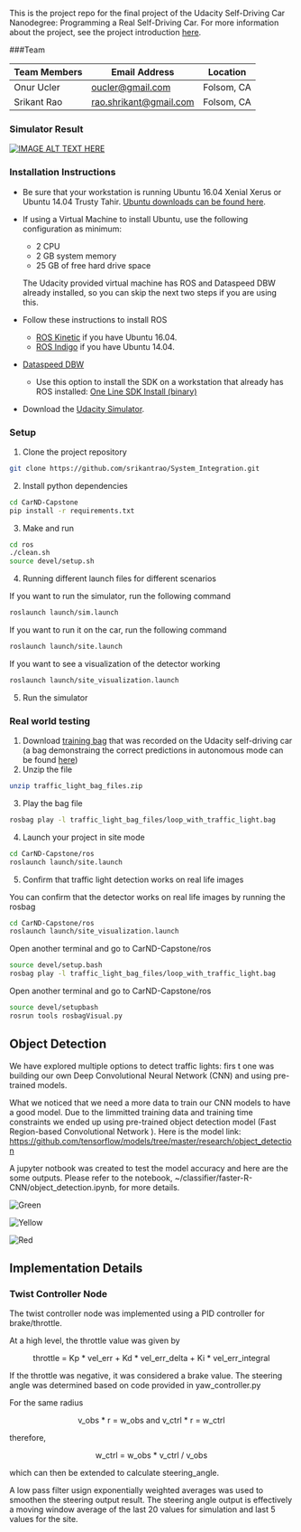 This is the project repo for the final project of the Udacity Self-Driving Car Nanodegree: Programming a Real Self-Driving Car. For more information about the project, see the project introduction [here](https://classroom.udacity.com/nanodegrees/nd013/parts/6047fe34-d93c-4f50-8336-b70ef10cb4b2/modules/e1a23b06-329a-4684-a717-ad476f0d8dff/lessons/462c933d-9f24-42d3-8bdc-a08a5fc866e4/concepts/5ab4b122-83e6-436d-850f-9f4d26627fd9).

###Team

| Team Members   | Email Address | Location      |
| ------------- | ------------- |----------------|
| Onur Ucler    | oucler@gmail.com | Folsom, CA    |
| Srikant Rao   | rao.shrikant@gmail.com | Folsom, CA    |

### Simulator Result

[![IMAGE ALT TEXT HERE](simulator_screenshot.png)](https://youtu.be/FPld5cNA4B0)


### Installation Instructions

* Be sure that your workstation is running Ubuntu 16.04 Xenial Xerus or Ubuntu 14.04 Trusty Tahir. [Ubuntu downloads can be found here](https://www.ubuntu.com/download/desktop).
* If using a Virtual Machine to install Ubuntu, use the following configuration as minimum:
  * 2 CPU
  * 2 GB system memory
  * 25 GB of free hard drive space

  The Udacity provided virtual machine has ROS and Dataspeed DBW already installed, so you can skip the next two steps if you are using this.

* Follow these instructions to install ROS
  * [ROS Kinetic](http://wiki.ros.org/kinetic/Installation/Ubuntu) if you have Ubuntu 16.04.
  * [ROS Indigo](http://wiki.ros.org/indigo/Installation/Ubuntu) if you have Ubuntu 14.04.
* [Dataspeed DBW](https://bitbucket.org/DataspeedInc/dbw_mkz_ros)
  * Use this option to install the SDK on a workstation that already has ROS installed: [One Line SDK Install (binary)](https://bitbucket.org/DataspeedInc/dbw_mkz_ros/src/81e63fcc335d7b64139d7482017d6a97b405e250/ROS_SETUP.md?fileviewer=file-view-default)
* Download the [Udacity Simulator](https://github.com/udacity/CarND-Capstone/releases).

### Setup

1. Clone the project repository
```bash
git clone https://github.com/srikantrao/System_Integration.git
```

2. Install python dependencies
```bash
cd CarND-Capstone
pip install -r requirements.txt
```
3. Make and run
```bash
cd ros
./clean.sh
source devel/setup.sh
```

4. Running different launch files for different scenarios

If you want to run the simulator, run the following command  
```bash
roslaunch launch/sim.launch
```
If you want to run it on the car, run the following command
```bash
roslaunch launch/site.launch
```
If you want to see a visualization of the detector working
```bash
roslaunch launch/site_visualization.launch
```
5. Run the simulator

### Real world testing
1. Download [training bag](https://drive.google.com/file/d/0B2_h37bMVw3iYkdJTlRSUlJIamM/view?usp=sharing) that was recorded on the Udacity self-driving car (a bag demonstraing the correct predictions in autonomous mode can be found [here](https://drive.google.com/open?id=0B2_h37bMVw3iT0ZEdlF4N01QbHc))
2. Unzip the file
```bash
unzip traffic_light_bag_files.zip
```
3. Play the bag file
```bash
rosbag play -l traffic_light_bag_files/loop_with_traffic_light.bag
```
4. Launch your project in site mode
```bash
cd CarND-Capstone/ros
roslaunch launch/site.launch
```
5. Confirm that traffic light detection works on real life images

You can confirm that the detector works on real life images by running the rosbag
```bash
cd CarND-Capstone/ros
roslaunch launch/site_visualization.launch
```
Open another terminal and go to CarND-Capstone/ros
```bash
source devel/setup.bash
rosbag play -l traffic_light_bag_files/loop_with_traffic_light.bag
```
Open another terminal and go to CarND-Capstone/ros

```bash
source devel/setupbash
rosrun tools rosbagVisual.py
```
## Object Detection
We have explored multiple options to detect traffic lights: firs t one was building our own Deep Convolutional Neural  Network (CNN) and using pre-trained models. 

What we noticed that we need a more data to train our CNN models to have a good model. Due to the limmitted training data and training time constraints we ended up using pre-trained object detection model (Fast Region-based Convolutional Network ). Here is the model link: https://github.com/tensorflow/models/tree/master/research/object_detection

A jupyter notbook was created to test the model accuracy and here are the some outputs. Please refer to the notebook, ~/classifier/faster-R-CNN/object_detection.ipynb, for more details.

![Green](/output_images/GREEN.png)

![Yellow](/output_images/YELLOW.png)

![Red](/output_images/RED.png)



## Implementation Details

### Twist Controller Node

The twist controller node was implemented using a PID controller for brake/throttle.

At a high level, the throttle value was given by
<p align="center">
  throttle = Kp * vel_err + Kd * vel_err_delta + Ki * vel_err_integral
</p>

If the throttle was negative, it was considered a brake value. The steering angle was determined based on code provided in yaw_controller.py

For the same radius
<p align="center"> v_obs * r = w_obs and v_ctrl * r = w_ctrl </p>
therefore,
<p align="center">
w_ctrl = w_obs * v_ctrl / v_obs
</p>
which can then be extended to calculate steering_angle.

A low pass filter usign exponentially weighted averages was used to smoothen the steering output result. The steering angle output is effectively a moving window average of the last 20 values for simulation and last 5 values for the site.
